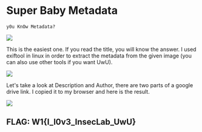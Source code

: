 # **Super Baby Metadata**

```
y0u KnOw Metadata?
```
![](https://user-images.githubusercontent.com/89141562/195090818-4e68fdf3-20f9-402f-accf-0b41f9b4431c.png)

This is the easiest one. If you read the title, you will know the answer. I used exiftool in linux in order to extract the metadata from the given image (you can also use other tools if you want UwU).

![](https://user-images.githubusercontent.com/89141562/195090863-d5a3c520-5bed-4bbd-bbd0-caca3efe567c.png)

Let's take a look at Description and Author, there are two parts of a google drive link. I copied it to my browser and here is the result.

![](https://user-images.githubusercontent.com/89141562/195090983-bff3d13b-3681-461a-8ea4-8919192845e8.png)

## FLAG: W1{I_l0v3_InsecLab_UwU}
